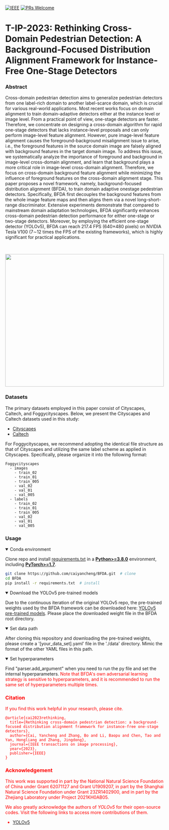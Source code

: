[![IEEE](https://img.shields.io/badge/IEEE-10231122-b31b1b.svg)](https://ieeexplore.ieee.org/document/10231122)
[![PRs Welcome](https://img.shields.io/badge/PRs-welcome-brightgreen.svg?style=flat-square)](https://github.com/caiyancheng/BFDA/pulls)

# T-IP-2023: Rethinking Cross-Domain Pedestrian Detection: A Background-Focused Distribution Alignment Framework for Instance-Free One-Stage Detectors

### Abstract
Cross-domain pedestrian detection aims to generalize pedestrian detectors from one label-rich domain to another label-scarce domain, which is crucial for various real-world applications. Most recent works focus on domain alignment to train domain-adaptive detectors either at the instance level or image level. From a practical point of view, one-stage detectors are faster. Therefore, we concentrate on designing a cross-domain algorithm for rapid one-stage detectors that lacks instance-level proposals and can only perform image-level feature alignment. However, pure image-level feature alignment causes the foreground-background misalignment issue to arise, i.e., the foreground features in the source domain image are falsely aligned with background features in the target domain image. To address this issue, we systematically analyze the importance of foreground and background in image-level cross-domain alignment, and learn that background plays a more critical role in image-level cross-domain alignment. Therefore, we focus on cross-domain background feature alignment while minimizing the influence of foreground features on the cross-domain alignment stage. This paper proposes a novel framework, namely, background-focused distribution alignment (BFDA), to train domain adaptive onestage pedestrian detectors. Specifically, BFDA first decouples the background features from the whole image feature maps and then aligns them via a novel long-short-range discriminator. Extensive experiments demonstrate that compared to mainstream domain adaptation technologies, BFDA significantly enhances cross-domain pedestrian detection performance for either one-stage or two-stage detectors. Moreover, by employing the efficient one-stage detector (YOLOv5), BFDA can reach 217.4 FPS (640×480 pixels) on NVIDIA Tesla V100 (7∼12 times the FPS of the existing frameworks), which is highly significant for practical applications.

&ensp;
<p align="center">
  <img src="./images/Figure_1.png" width="100%" height="420">
</p>

### Datasets
The primary datasets employed in this paper consist of Cityscapes, Caltech, and Foggycityscapes. Below, we present the Cityscapes and Caltech datasets used in this study:
* [Cityscapes](https://drive.google.com/drive/folders/1tzEbh6qkd6uzxPWHhZWL5ry7q8FRltcG?usp=sharing)
* [Caltech](https://drive.google.com/drive/folders/1tzEbh6qkd6uzxPWHhZWL5ry7q8FRltcG?usp=sharing)

For Foggycityscapes, we recommend adopting the identical file structure as that of Cityscapes and utilizing the same label scheme as applied in Cityscapes. Specifically, please organize it into the following format:
````
Foggycityscapes
  - images
    - train_02
    - train_01
    - train_005
    - val_02
    - val_01
    - val_005
  - labels
    - train_02
    - train_01
    - train_005
    - val_02
    - val_01
    - val_005
````

### Usage
<details open>
<summary>Conda environment</summary>

Clone repo and install [requirements.txt](https://github.com/caiyancheng/BFDA/blob/main/requirements.txt) in a
[**Python>=3.8.0**](https://www.python.org/) environment, including
[**PyTorch>=1.7**](https://pytorch.org/get-started/locally/).

```bash
git clone https://github.com/caiyancheng/BFDA.git  # clone
cd BFDA
pip install -r requirements.txt  # install
```

</details>

<details open>
<summary>Download the YOLOv5 pre-trained models</summary>

Due to the continuous iteration of the original YOLOv5 repo, the pre-trained weights used by the BFDA framework can be downloaded here:
[YOLOv5 pre-trained models](https://drive.google.com/drive/folders/1I5zM935VgVTQt7rT0adL_K5ajRt0fFDv?usp=sharing). Please place the downloaded weight file in the BFDA root directory.

</details>

<details open>
<summary>Set data path</summary>

After cloning this repository and downloading the pre-trained weights, please create a '[your_data_set].yaml' file in the './data' directory. Mimic the format of the other YAML files in this path.

</details>

<details open>
<summary>Set hyperparameters</summary>

Find "parser.add_argument" when you need to run the py file and set the internal hyperparameters. <font color="red">Note that<font> BFDA's own adversarial learning strategy is sensitive to hyperparameters, and it is recommended to run the same set of hyperparameters multiple times.

</details>

### Citation
If you find this work helpful in your research, please cite.
````
@article{cai2023rethinking,
  title={Rethinking cross-domain pedestrian detection: a background-focused distribution alignment framework for instance-free one-stage detectors},
  author={Cai, Yancheng and Zhang, Bo and Li, Baopu and Chen, Tao and Yan, Hongliang and Zhang, Jingdong},
  journal={IEEE transactions on image processing},
  year={2023},
  publisher={IEEE}
}
````

### Acknowledgement
This work was supported in part by the National Natural Science Foundation of China under Grant 62071127 and Grant U1909207, in part by the Shanghai Natural Science Foundation
under Grant 23ZR1402900, and in part by the Zhejiang Laboratory under Project 2021KH0AB05.

We also greatly acknowledge the authors of _YOLOv5_ for their open-source codes. Visit the following links to access more contributions of them.
* [YOLOv5](https://github.com/ultralytics/yolov5)
